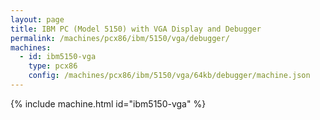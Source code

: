 ```yaml
---
layout: page
title: IBM PC (Model 5150) with VGA Display and Debugger
permalink: /machines/pcx86/ibm/5150/vga/debugger/
machines:
  - id: ibm5150-vga
    type: pcx86
    config: /machines/pcx86/ibm/5150/vga/64kb/debugger/machine.json
---
```


{% include machine.html id="ibm5150-vga" %}
